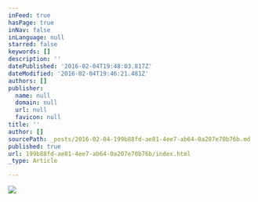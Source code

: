 ```yaml
---
inFeed: true
hasPage: true
inNav: false
inLanguage: null
starred: false
keywords: []
description: ''
datePublished: '2016-02-04T19:48:03.817Z'
dateModified: '2016-02-04T19:46:21.481Z'
authors: []
publisher:
  name: null
  domain: null
  url: null
  favicon: null
title: ''
author: []
sourcePath: _posts/2016-02-04-199b88fd-ae81-4ee7-ab64-0a207e70b76b.md
published: true
url: 199b88fd-ae81-4ee7-ab64-0a207e70b76b/index.html
_type: Article

---
```

![](https://the-grid-user-content.s3-us-west-2.amazonaws.com/f904ca6e-9f1c-4cf3-bed4-470fa5da49a5.jpg)